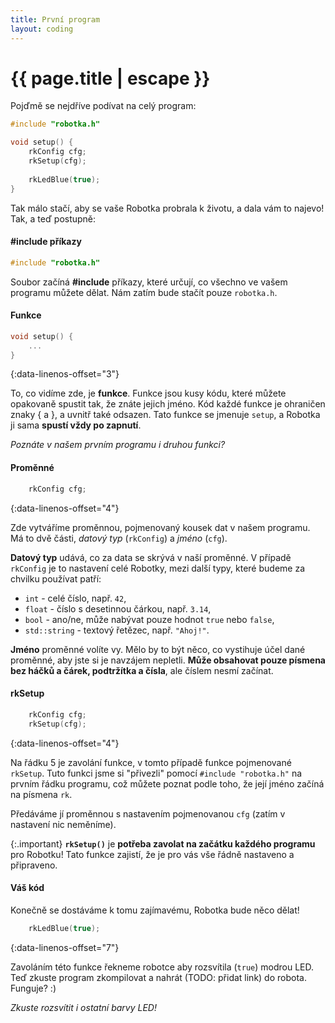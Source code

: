 ```yaml
---
title: První program
layout: coding
---
```


# {{ page.title | escape }}

Pojďmě se nejdříve podívat na celý program:

```cpp
#include "robotka.h"

void setup() {
    rkConfig cfg;
    rkSetup(cfg);
    
    rkLedBlue(true);
}
```

Tak málo stačí, aby se vaše Robotka probrala k životu, a dala vám to najevo!
Tak, a teď postupně:

#### #include příkazy
```cpp
#include "robotka.h"
```
Soubor začíná **#include** příkazy, které určují, co všechno ve vašem programu
můžete dělat. Nám zatím bude stačít pouze `robotka.h`.

#### Funkce
```cpp
void setup() {
    ...
}
```
{:data-linenos-offset="3"}

To, co vidíme zde, je **funkce**. Funkce jsou kusy kódu, které můžete opakovaně
spustit tak, že znáte jejich jméno. Kód každé funkce je ohraničen znaky { a },
a uvnitř také odsazen.
Tato funkce se jmenuje `setup`, a Robotka ji sama **spustí vždy po zapnutí**.

_Poznáte v našem prvním programu i druhou funkci?_

#### Proměnné
```cpp
    rkConfig cfg;
```
{:data-linenos-offset="4"}

Zde vytváříme proměnnou, pojmenovaný kousek dat v našem programu.
Má to dvě části, _datový typ_ (`rkConfig`) a _jméno_ (`cfg`).

**Datový typ** udává, co za data se skrývá v naší proměnné. V případě `rkConfig`
je to nastavení celé Robotky,
mezi další typy, které budeme za chvilku používat patří:
*  `int` - celé číslo, např. `42`,
*  `float` - číslo s desetinnou čárkou, např. `3.14`,
*  `bool` - ano/ne, může nabývat pouze hodnot `true` nebo `false`,
*  `std::string` - textový řetězec, např. `"Ahoj!"`.


**Jméno** proměnné volíte vy. Mělo by to být něco, co vystihuje účel dané proměnné,
aby jste si je navzájem nepletli. **Může obsahovat pouze písmena bez háčků a čárek,
podtržítka a čísla**, ale číslem nesmí začínat.

#### rkSetup
```cpp
    rkConfig cfg;
    rkSetup(cfg);
```
{:data-linenos-offset="4"}

Na řádku 5 je zavolání funkce, v tomto případě funkce pojmenované `rkSetup`. Tuto funkci jsme si
"přivezli" pomocí `#include "robotka.h"` na prvním řádku programu, což můžete poznat podle toho,
že její jméno začíná na písmena `rk`.

Předáváme jí proměnnou s nastavením pojmenovanou `cfg` (zatím v nastavení nic neměníme).

{:.important}
**`rkSetup()`** je **potřeba zavolat na začátku každého programu** pro Robotku! Tato funkce zajistí,
že je pro vás vše řádně nastaveno a připraveno.


#### Váš kód
Konečně se dostáváme k tomu zajímavému, Robotka bude něco dělat!

```cpp
    rkLedBlue(true);
```
{:data-linenos-offset="7"}

Zavoláním této funkce řekneme robotce aby rozsvítila (`true`) modrou LED.
Teď zkuste program zkompilovat a nahrát  (TODO: přidat link) do robota. Funguje? :)

_Zkuste rozsvítit i ostatní barvy LED!_
